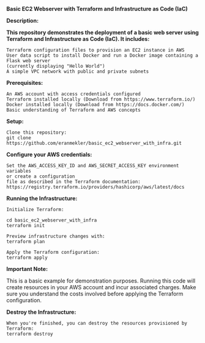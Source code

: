 ﻿

**Basic EC2 Webserver with Terraform and Infrastructure as Code (IaC)**

**Description:**

**This repository demonstrates the deployment of a basic web server using Terraform and Infrastructure as Code (IaC). It includes:**

    Terraform configuration files to provision an EC2 instance in AWS
    User data script to install Docker and run a Docker image containing a Flask web server
    (currently displaying "Hello World")
    A simple VPC network with public and private subnets

**Prerequisites:**

    An AWS account with access credentials configured
    Terraform installed locally (Download from https://www.terraform.io/)
    Docker installed locally (Download from https://docs.docker.com/)
    Basic understanding of Terraform and AWS concepts

**Setup:**

    Clone this repository:
    git clone https://github.com/eranmekler/basic_ec2_webserver_with_infra.git



**Configure your AWS credentials:**

	Set the AWS_ACCESS_KEY_ID and AWS_SECRET_ACCESS_KEY environment variables 
	or create a configuration
	file as described in the Terraform documentation:
	https://registry.terraform.io/providers/hashicorp/aws/latest/docs

**Running the Infrastructure:**

    Initialize Terraform:

    cd basic_ec2_webserver_with_infra
    terraform init
    
    Preview infrastructure changes with:
    terraform plan

	Apply the Terraform configuration:
	terraform apply


**Important Note:**

This is a basic example for demonstration purposes. Running this code will create resources in your AWS account and incur associated charges. Make sure you understand the costs involved before applying the Terraform configuration.

**Destroy the Infrastructure:**

	When you're finished, you can destroy the resources provisioned by Terraform:
	terraform destroy





